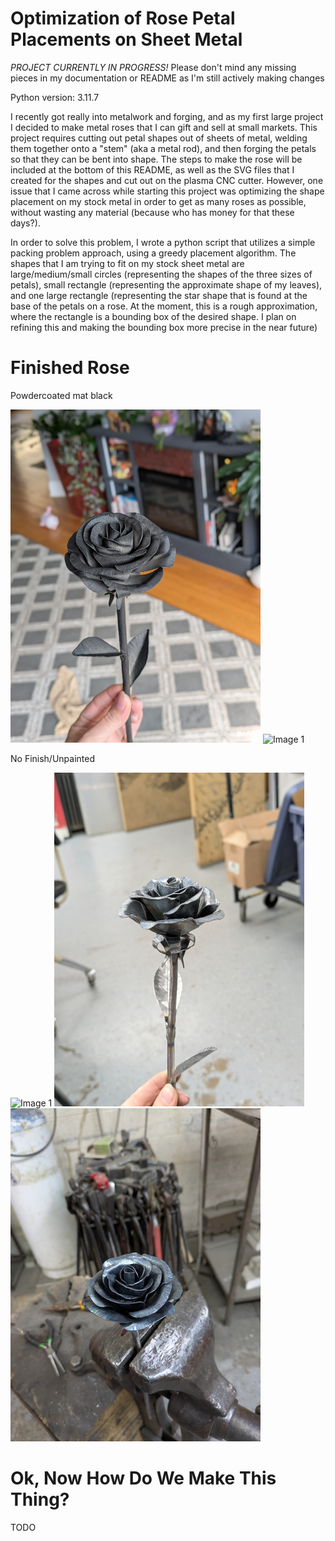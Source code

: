 # Optimization of Rose Petal Placements on Sheet Metal

*PROJECT CURRENTLY IN PROGRESS!* Please don't mind any missing pieces in my documentation or README as I'm still actively making changes

Python version: 3.11.7 <br/>

I recently got really into metalwork and forging, and as my first large project I decided to make metal roses that I can gift and sell at small markets. This project requires cutting out petal shapes out of sheets of metal, welding them together onto a "stem" (aka a metal rod), and then forging the petals so that they can be bent into shape. The steps to make the rose will be included at the bottom of this README, as well as the SVG files that I created for the shapes and cut out on the plasma CNC cutter. However, one issue that I came across while starting this project was optimizing the shape placement on my stock metal in order to get as many roses as possible, without wasting any material (because who has money for that these days?). 

In order to solve this problem, I wrote a python script that utilizes a simple packing problem approach, using a greedy placement algorithm. The shapes that I am trying to fit on my stock sheet metal are large/medium/small circles (representing the shapes of the three sizes of petals), small rectangle (representing the approximate shape of my leaves), and one large rectangle (representing the star shape that is found at the base of the petals on a rose. At the moment, this is a rough approximation, where the rectangle is a bounding box of the desired shape. I plan on refining this and making the bounding box more precise in the near future)

# Finished Rose
Powdercoated mat black

<img src="https://github.com/Mi-coli/cnc-petal-placement-optimization/blob/main/instructional_images/powdercoated2.jpg?raw=true" alt="Image 1" width="400"/>


<img src="https://github.com/Mi-coli/cnc-petal-placement-optimization/blob/main/instructional_images/powdercoated4.jpg?raw=true" alt="Image 1" width="400"/>

No Finish/Unpainted

<img src="https://github.com/Mi-coli/cnc-petal-placement-optimization/blob/main/instructional_images/rose5.jpg?raw=true" alt="Image 1" width="400"/>

<img src="https://github.com/Mi-coli/cnc-petal-placement-optimization/blob/main/instructional_images/rose4.jpg?raw=true" alt="Image 1" width="400"/>


<img src="https://github.com/Mi-coli/cnc-petal-placement-optimization/blob/main/instructional_images/rose8.jpg?raw=true" alt="Image 1" width="400"/>


# Ok, Now How Do We Make This Thing?

TODO